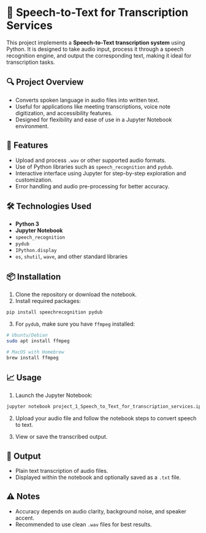 
# 📄 Speech-to-Text for Transcription Services

This project implements a **Speech-to-Text transcription system** using Python. It is designed to take audio input, process it through a speech recognition engine, and output the corresponding text, making it ideal for transcription tasks.

## 🔍 Project Overview

- Converts spoken language in audio files into written text.
- Useful for applications like meeting transcriptions, voice note digitization, and accessibility features.
- Designed for flexibility and ease of use in a Jupyter Notebook environment.

## 🚀 Features

- Upload and process `.wav` or other supported audio formats.
- Use of Python libraries such as `speech_recognition` and `pydub`.
- Interactive interface using Jupyter for step-by-step exploration and customization.
- Error handling and audio pre-processing for better accuracy.

## 🛠️ Technologies Used

- **Python 3**
- **Jupyter Notebook**
- `speech_recognition`
- `pydub`
- `IPython.display`
- `os`, `shutil`, `wave`, and other standard libraries

## 📦 Installation

1. Clone the repository or download the notebook.
2. Install required packages:

```bash
pip install speechrecognition pydub
```

3. For `pydub`, make sure you have `ffmpeg` installed:

```bash
# Ubuntu/Debian
sudo apt install ffmpeg

# MacOS with Homebrew
brew install ffmpeg
```

## 📈 Usage

1. Launch the Jupyter Notebook:

```bash
jupyter notebook project_1_Speech_to_Text_for_transcription_services.ipynb
```

2. Upload your audio file and follow the notebook steps to convert speech to text.

3. View or save the transcribed output.

## 📝 Output

- Plain text transcription of audio files.
- Displayed within the notebook and optionally saved as a `.txt` file.

## ⚠️ Notes

- Accuracy depends on audio clarity, background noise, and speaker accent.
- Recommended to use clean `.wav` files for best results.
